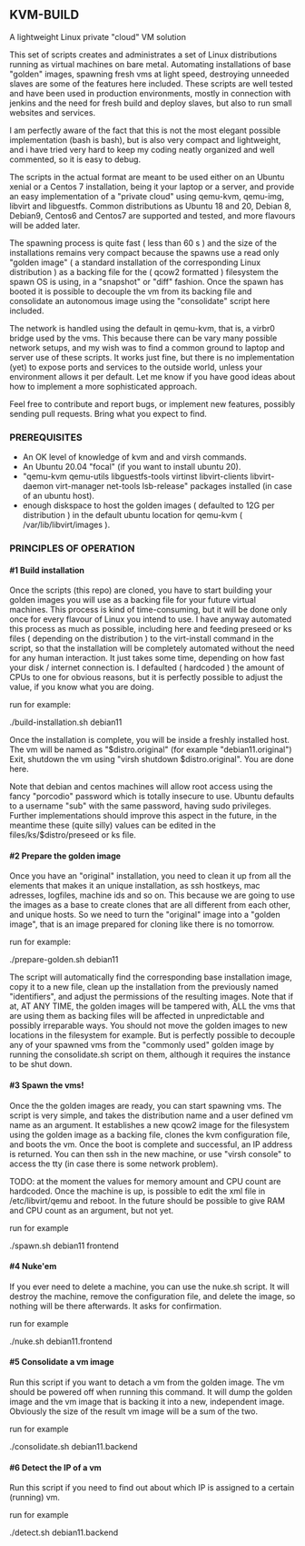 ## KVM-BUILD

A lightweight Linux private "cloud" VM solution

This set of scripts creates and administrates a set of Linux distributions running as virtual machines on bare metal. 
Automating installations of base "golden" images, spawning fresh vms at light speed, destroying unneeded slaves are some of the features here included.
These scripts are well tested and have been used in production environments, mostly in connection with jenkins and the need for fresh build and deploy slaves, but also to run small websites
and services.

I am perfectly aware of the fact that this is not the most elegant possible implementation (bash is bash), but is also very compact and lightweight, and i have tried very hard to keep my
coding neatly organized and well commented, so it is easy to debug.

The scripts in the actual format are meant to be used either on an Ubuntu xenial or a Centos 7 installation, being it your laptop or a server, and provide an easy implementation of a
"private cloud" using qemu-kvm, qemu-img, libvirt and libguestfs. Common distributions as Ubuntu 18 and 20, Debian 8, Debian9, Centos6 and Centos7 are supported and tested,
and more flavours will be added later.

The spawning process is quite fast ( less than 60 s ) and the size of the installations remains very compact because the spawns use a read only "golden image" ( a standard installation of the
corresponding Linux distribution ) as a backing file for the ( qcow2 formatted ) filesystem the spawn OS is using, in a "snapshot" or "diff" fashion. Once the spawn has booted
it is possible to decouple the vm from its backing file and consolidate an autonomous image using the "consolidate" script here included.

The network is handled using the default in qemu-kvm, that is, a virbr0 bridge used by the vms.
This because there can be vary many possible network setups, and my wish was to find a common ground to laptop and server use of these scripts.
It works just fine, but there is no implementation (yet) to expose ports and services to the outside world, unless your environment allows it per default.
Let me know if you have good ideas about how to implement a more sophisticated approach.

Feel free to contribute and report bugs, or implement new features, possibly sending pull requests. Bring what you expect to find.

### PREREQUISITES

* An OK level of knowledge of kvm and and virsh commands.
* An Ubuntu 20.04 "focal" (if you want to install ubuntu 20).
* "qemu-kvm qemu-utils libguestfs-tools virtinst libvirt-clients libvirt-daemon virt-manager net-tools lsb-release" packages installed (in case of an ubuntu host).
* enough diskspace to host the golden images ( defaulted to 12G per distribution ) in the default ubuntu location for qemu-kvm ( /var/lib/libvirt/images ).

### PRINCIPLES OF OPERATION

#### #1 Build installation

Once the scripts (this repo) are cloned, you have to start building your golden images you will use as a backing file for your future virtual machines.
This process is kind of time-consuming, but it will be done only once for every flavour of Linux you intend to use. I have anyway automated this process as much as
possible, including here and feeding preseed or ks files ( depending on the distribution ) to the virt-install command in the script, so that the installation will be completely automated 
without the need for any human interaction. It just takes some time, depending on how fast your disk / internet connection is. 
I defaulted ( hardcoded ) the amount of CPUs to one for obvious reasons, but it is perfectly possible to adjust the value, if you know what you are doing.

run for example:

./build-installation.sh debian11

Once the installation is complete, you will be inside a freshly installed host.
The vm will be named as "$distro.original" (for example "debian11.original")
Exit, shutdown the vm using "virsh shutdown $distro.original". You are done here.

Note that debian and centos machines will allow root access using the fancy "porcodio" password which is totally insecure to use.
Ubuntu defaults to a username "sub" with the same password, having sudo privileges.
Further implementations should improve this aspect in the future, in the meantime these (quite silly) values can be edited in the files/ks/$distro/preseed or ks file.

#### #2 Prepare the golden image

Once you have an "original" installation, you need to clean it up from all the elements that makes it an unique installation, as ssh hostkeys, mac adresses, logfiles, machine ids and so on.
This because we are going to use the images as a base to create clones that are all different from each other, and unique hosts.
So we need to turn the "original" image into a "golden image", that is an image prepared for cloning like there is no tomorrow.

run for example:

./prepare-golden.sh debian11

The script will automatically find the corresponding base installation image, copy it to a new file, clean up the installation from the previously named "identifiers", and adjust the permissions
of the resulting images. Note that if at, AT ANY TIME, the golden images will be tampered with, ALL the vms that are using them as backing files will be affected in unpredictable and possibly
irreparable ways. You should not move the golden images to new locations in the filesystem for example. But is perfectly possible to decouple any of your spawned vms from the "commonly used"
golden image by running the consolidate.sh script on them, although it requires the instance to be shut down.

#### #3 Spawn the vms!

Once the the golden images are ready, you can start spawning vms.
The script is very simple, and takes the distribution name and a user defined vm name as an argument.
It establishes a new qcow2 image for the filesystem using the golden image as a backing file, clones the kvm configuration file, and boots the vm.
Once the boot is complete and successful, an IP address is returned. You can then ssh in the new machine, or use "virsh console" to access the tty (in case there is some network problem).

TODO: at the moment the values for memory amount and CPU count are hardcoded. Once the machine is up, is possible to edit the xml file in /etc/libvirt/qemu and reboot.
In the future should be possible to give RAM and CPU count as an argument, but not yet.

run for example

./spawn.sh debian11 frontend

#### #4 Nuke'em

If you ever need to delete a machine, you can use the nuke.sh script.
It will destroy the machine, remove the configuration file, and delete the image, so nothing will be there afterwards.
It asks for confirmation.

run for example

./nuke.sh debian11.frontend

#### #5 Consolidate a vm image

Run this script if you want to detach a vm from the golden image.
The vm should be powered off when running this command. It will dump the golden image and the vm image that is backing it into a new, independent image.
Obviously the size of the result vm image will be a sum of the two.

run for example

./consolidate.sh debian11.backend

#### #6 Detect the IP of a vm

Run this script if you need to find out about which IP is assigned to a certain (running) vm.

run for example

./detect.sh debian11.backend

